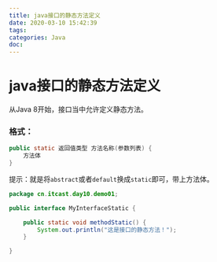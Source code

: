 ```yaml
---
title: java接口的静态方法定义
date: 2020-03-10 15:42:39
tags:
categories: Java
doc:
---
```


# java接口的静态方法定义

从Java 8开始，接口当中允许定义静态方法。

### 格式：

```java
public static 返回值类型 方法名称(参数列表) {
    方法体
}
```

提示：就是将`abstract`或者`default`换成`static`即可，带上方法体。


```java
package cn.itcast.day10.demo01;

public interface MyInterfaceStatic {

    public static void methodStatic() {
        System.out.println("这是接口的静态方法！");
    }

}

```

